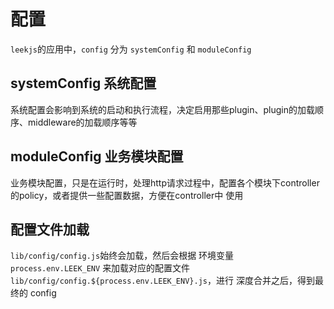 # 配置

`leekjs`的应用中，`config` 分为 `systemConfig` 和 `moduleConfig`


## systemConfig 系统配置

系统配置会影响到系统的启动和执行流程，决定启用那些plugin、plugin的加载顺序、middleware的加载顺序等等


## moduleConfig  业务模块配置

业务模块配置，只是在运行时，处理http请求过程中，配置各个模块下controller的policy，或者提供一些配置数据，方便在controller中
使用

## 配置文件加载

`lib/config/config.js`始终会加载，然后会根据 环境变量 `process.env.LEEK_ENV` 来加载对应的配置文件 `lib/config/config.${process.env.LEEK_ENV}.js`，进行
深度合并之后，得到最终的 config

